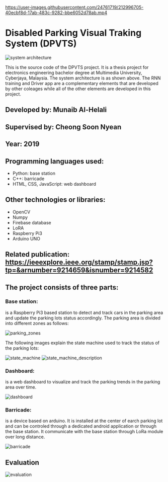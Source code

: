 
https://user-images.githubusercontent.com/24761719/212996705-40ecbf8d-17ab-483c-9282-bbe6052d78ab.mp4

# Disabled Parking Visual Traking System (DPVTS)

![system architecture](images/system_architecture.png)

This is the source code of the DPVTS project. It is a thesis project for electronics engineering bachelor degree at Multimedia University, Cyberjaya, Malaysia. The system architecture is as shown above. The RNN training and Driver app are a complementary elements that are developed by other coleages while all of the other elements are developed in this project.

## Developed by: Munaib Al-Helali
## Supervised by: Cheong Soon Nyean
## Year: 2019

## Programming languages used:
- Python: base station
- C++: barricade
- HTML, CSS, JavaScript: web dashboard

## Other technologies or libraries:
- OpenCV
- Numpy 
- Firebase database
- LoRA
- Raspberry Pi3
- Arduino UNO
## Related publication: https://ieeexplore.ieee.org/stamp/stamp.jsp?tp=&arnumber=9214659&isnumber=9214582
## The project consists of three parts: 
### Base station: 
is a Raspberry Pi3 based station to detect and track cars in the parking area and update the parking lots status accordingly. The parking area is divided into different zones as follows:

![parking_zones](images/parking_zones.png)

 The following images explain the state machine used to track the status of the parking lots:
 
![state_machine](images/state_machine.png)
![state_machine_description](images/state_machine_description.png)

### Dashboard: 
is a web dashboard to visualize and track the parking trends in the parking area over time.

![dashboard](images/dashboard_implementation.png)

### Barricade: 
is a device based on arduino. It is installed at the center of earch parking lot and can be controled through a dedicated android application or through the base station. It communicate with the base station through LoRa module over long distance.

![barricade](images/barricade_implementation.png)

## Evaluation
![evaluation](images/evaluation.png)


